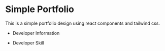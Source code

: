 # Simple Portfolio

This is a simple portfolio design using react components and tailwind css.


- Developer Information

- Developer Skill
